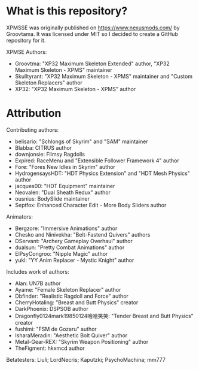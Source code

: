 # What is this repository?

XPMSSE was originally published on https://www.nexusmods.com/ by Groovtama.
It was licensed under MIT so I decided to create a GitHub repository for it.

XPMSE Authors:
- Groovtma: "XP32 Maximum Skeleton Extended" author, "XP32 Maximum Skeleton - XPMS" maintainer
- Skulltyrant: "XP32 Maximum Skeleton - XPMS" maintainer and "Custom Skeleton Replacers" author
- XP32: "XP32 Maximum Skeleton - XPMS" author

# Attribution
Contributing authors:
- belisario: "Schlongs of Skyrim" and "SAM" maintainer
- Blabba: CITRUS author
- downjonsie: Flimsy Ragdolls
- Expired: RaceMenu and "Extensible Follower Framework 4" author
- Fore: "Fores New Idles in Skyrim" author
- HydrogensaysHDT: "HDT Physics Extension" and "HDT Mesh Physics" author
- jacques00: "HDT Equipment" maintainer
- Neovalen: "Dual Sheath Redux" author
- ousnius: BodySlide maintainer
- Septfox: Enhanced Character Edit - More Body Sliders author

Animators:
- Bergzore: "Immersive Animations" author
- Chesko and Ninivekha: "Belt-Fastend Quivers" authors
- DServant: "Archery Gameplay Overhaul" author
- dualsun: "Pretty Combat Animations" author
- ElPsyCongroo: "Nipple Magic" author
- yukl: "YY Anim Replacer - Mystic Knight" author

Includes work of authors:
- Alan: UN7B author
- Ayame: "Female Skeleton Replacer" author
- Dbfinder: "Realistic Ragdoll and Force" author
- CherryHotaling: "Breast and Butt Physics" creator
- DarkPhoenix: DSPSOB author
- Dragonfly0124mark19850124哈哈笑笑: "Tender Breast and Butt Physics" creator
- fushimi: "FSM de Gozaru" author
- IsharaMeradin: "Aesthetic Bolt Quiver" author
- Metal-Gear-REX: "Skyrim Weapon Positioning" author
- TheFigment: hkxmcd author

Betatesters:
Liuli; LordNecris; Kaputzki; PsychoMachina; mm777
